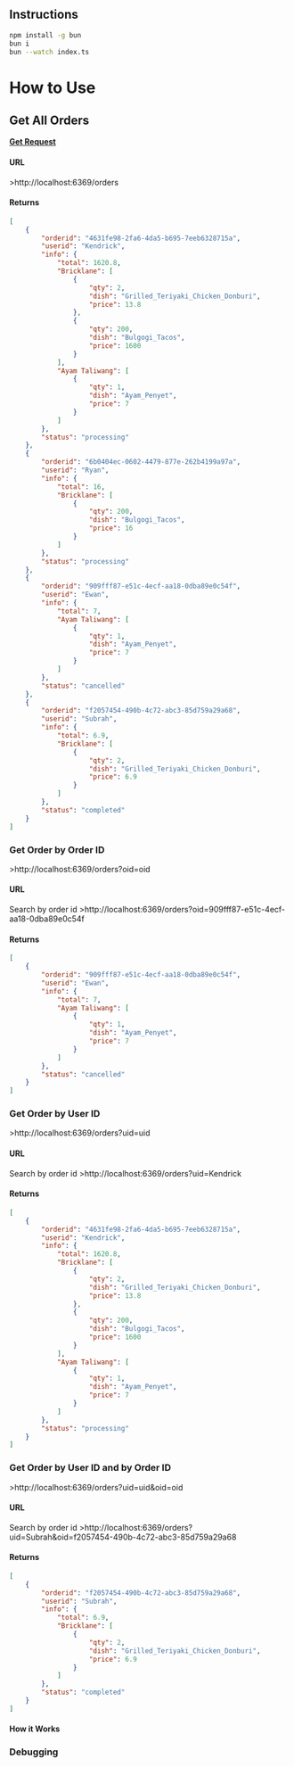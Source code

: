 ## Instructions
```bash
npm install -g bun
bun i
bun --watch index.ts
```

<h1>How to Use</h1>

<h2>Get All Orders</h2>

<b><u>Get Request</u></b>
<h4>URL</h4>
>http://localhost:6369/orders

<h4>Returns</h4>

```json
[
    {
        "orderid": "4631fe98-2fa6-4da5-b695-7eeb6328715a",
        "userid": "Kendrick",
        "info": {
            "total": 1620.8,
            "Bricklane": [
                {
                    "qty": 2,
                    "dish": "Grilled_Teriyaki_Chicken_Donburi",
                    "price": 13.8
                },
                {
                    "qty": 200,
                    "dish": "Bulgogi_Tacos",
                    "price": 1600
                }
            ],
            "Ayam Taliwang": [
                {
                    "qty": 1,
                    "dish": "Ayam_Penyet",
                    "price": 7
                }
            ]
        },
        "status": "processing"
    },
    {
        "orderid": "6b0404ec-0602-4479-877e-262b4199a97a",
        "userid": "Ryan",
        "info": {
            "total": 16,
            "Bricklane": [
                {
                    "qty": 200,
                    "dish": "Bulgogi_Tacos",
                    "price": 16
                }
            ]
        },
        "status": "processing"
    },
    {
        "orderid": "909fff87-e51c-4ecf-aa18-0dba89e0c54f",
        "userid": "Ewan",
        "info": {
            "total": 7,
            "Ayam Taliwang": [
                {
                    "qty": 1,
                    "dish": "Ayam_Penyet",
                    "price": 7
                }
            ]
        },
        "status": "cancelled"
    },
    {
        "orderid": "f2057454-490b-4c72-abc3-85d759a29a68",
        "userid": "Subrah",
        "info": {
            "total": 6.9,
            "Bricklane": [
                {
                    "qty": 2,
                    "dish": "Grilled_Teriyaki_Chicken_Donburi",
                    "price": 6.9
                }
            ]
        },
        "status": "completed"
    }
]
```

<h3>Get Order by Order ID</h3>
>http://localhost:6369/orders?oid=oid

<h4>URL</h4>
Search by order id
>http://localhost:6369/orders?oid=909fff87-e51c-4ecf-aa18-0dba89e0c54f

<h4>Returns</h4>

```json
[
    {
        "orderid": "909fff87-e51c-4ecf-aa18-0dba89e0c54f",
        "userid": "Ewan",
        "info": {
            "total": 7,
            "Ayam Taliwang": [
                {
                    "qty": 1,
                    "dish": "Ayam_Penyet",
                    "price": 7
                }
            ]
        },
        "status": "cancelled"
    }
]
```

<h3>Get Order by User ID</h3>
>http://localhost:6369/orders?uid=uid

<h4>URL</h4>
Search by order id
>http://localhost:6369/orders?uid=Kendrick

<h4>Returns</h4>

```json
[
    {
        "orderid": "4631fe98-2fa6-4da5-b695-7eeb6328715a",
        "userid": "Kendrick",
        "info": {
            "total": 1620.8,
            "Bricklane": [
                {
                    "qty": 2,
                    "dish": "Grilled_Teriyaki_Chicken_Donburi",
                    "price": 13.8
                },
                {
                    "qty": 200,
                    "dish": "Bulgogi_Tacos",
                    "price": 1600
                }
            ],
            "Ayam Taliwang": [
                {
                    "qty": 1,
                    "dish": "Ayam_Penyet",
                    "price": 7
                }
            ]
        },
        "status": "processing"
    }
]
```

<h3>Get Order by User ID and by Order ID</h3>
>http://localhost:6369/orders?uid=uid&oid=oid

<h4>URL</h4>
Search by order id
>http://localhost:6369/orders?uid=Subrah&oid=f2057454-490b-4c72-abc3-85d759a29a68

<h4>Returns</h4>

```json
[
    {
        "orderid": "f2057454-490b-4c72-abc3-85d759a29a68",
        "userid": "Subrah",
        "info": {
            "total": 6.9,
            "Bricklane": [
                {
                    "qty": 2,
                    "dish": "Grilled_Teriyaki_Chicken_Donburi",
                    "price": 6.9
                }
            ]
        },
        "status": "completed"
    }
]
```

<h4>How it Works</h4> 

### Debugging 
```bash

```
